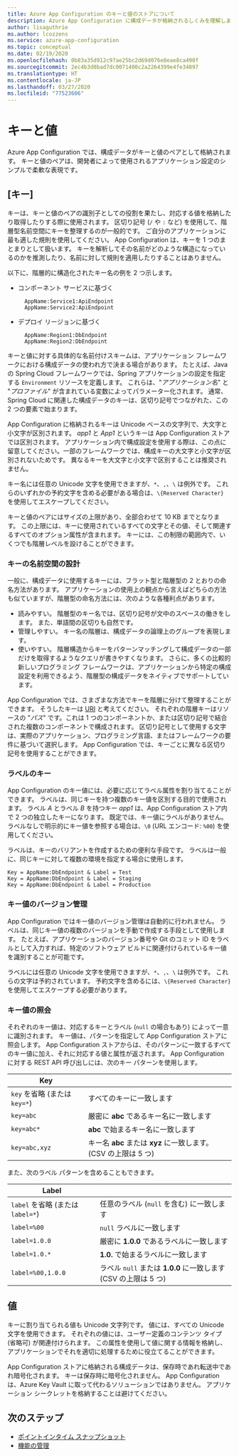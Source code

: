 ```yaml
---
title: Azure App Configuration のキーと値のストアについて
description: Azure App Configuration に構成データが格納されるしくみを理解します。
author: lisaguthrie
ms.author: lcozzens
ms.service: azure-app-configuration
ms.topic: conceptual
ms.date: 02/19/2020
ms.openlocfilehash: 0b83a35d912c97ae25bc2d69d076e8eae8ca490f
ms.sourcegitcommit: 2ec4b3d0bad7dc0071400c2a2264399e4fe34897
ms.translationtype: HT
ms.contentlocale: ja-JP
ms.lasthandoff: 03/27/2020
ms.locfileid: "77523606"
---
```

# <a name="keys-and-values"></a>キーと値

Azure App Configuration では、構成データがキーと値のペアとして格納されます。 キーと値のペアは、開発者によって使用されるアプリケーション設定のシンプルで柔軟な表現です。

## <a name="keys"></a>[キー]

キーは、キーと値のペアの識別子としての役割を果たし、対応する値を格納したり取得したりする際に使用されます。 区切り記号 (`/` や `:` など) を使用して、階層型名前空間にキーを整理するのが一般的です。 ご自分のアプリケーションに最も適した規則を使用してください。 App Configuration は、キーを 1 つのまとまりとして扱います。 キーを解析してその名前がどのような構造になっているのかを推測したり、名前に対して規則を適用したりすることはありません。

以下に、階層的に構造化されたキー名の例を 2 つ示します。

* コンポーネント サービスに基づく

        AppName:Service1:ApiEndpoint
        AppName:Service2:ApiEndpoint

* デプロイ リージョンに基づく

        AppName:Region1:DbEndpoint
        AppName:Region2:DbEndpoint

キーと値に対する具体的な名前付けスキームは、アプリケーション フレームワークにおける構成データの使われ方で決まる場合があります。 たとえば、Java の Spring Cloud フレームワークでは、Spring アプリケーションの設定を指定する `Environment` リソースを定義します。  これらは、"*アプリケーション名*" と "*プロファイル*" が含まれている変数によってパラメーター化されます。 通常、Spring Cloud に関連した構成データのキーは、区切り記号でつながれた、この 2 つの要素で始まります。

App Configuration に格納されるキーは Unicode ベースの文字列で、大文字と小文字が区別されます。 *app1* と *App1* というキーは App Configuration ストアでは区別されます。 アプリケーション内で構成設定を使用する際は、この点に留意してください。一部のフレームワークでは、構成キーの大文字と小文字が区別されないためです。 異なるキーを大文字と小文字で区別することは推奨されません。

キー名には任意の Unicode 文字を使用できますが、`*`、`,`、`\` は例外です。  これらのいずれかの予約文字を含める必要がある場合は、`\{Reserved Character}` を使用してエスケープしてください。 

キーと値のペアにはサイズの上限があり、全部合わせて 10 KB までとなります。 この上限には、キーに使用されているすべての文字とその値、そして関連するすべてのオプション属性が含まれます。 キーには、この制限の範囲内で、いくつでも階層レベルを設けることができます。

### <a name="design-key-namespaces"></a>キーの名前空間の設計

一般に、構成データに使用するキーには、フラット型と階層型の 2 とおりの命名方法があります。 アプリケーションの使用上の観点から言えばどちらの方法も似ていますが、階層型の命名方法には、次のような各種利点があります。

* 読みやすい。 階層型のキー名では、区切り記号が文中のスペースの働きをします。 また、単語間の区切りも自然です。
* 管理しやすい。 キー名の階層は、構成データの論理上のグループを表現します。
* 使いやすい。 階層構造からキーをパターンマッチングして構成データの一部だけを取得するようなクエリが書きやすくなります。 さらに、多くの比較的新しいプログラミング フレームワークは、アプリケーションから特定の構成設定を利用できるよう、階層型の構成データをネイティブでサポートしています。

App Configuration では、さまざまな方法でキーを階層に分けて整理することができます。 そうしたキーは [URI](https://en.wikipedia.org/wiki/Uniform_Resource_Identifier) と考えてください。 それぞれの階層キーはリソースの "*パス*" です。これは 1 つのコンポーネントか、または区切り記号で結合された複数のコンポーネントで構成されます。 区切り記号として使用する文字は、実際のアプリケーション、プログラミング言語、またはフレームワークの要件に基づいて選択します。 App Configuration では、キーごとに異なる区切り記号を使用することができます。

### <a name="label-keys"></a>ラベルのキー

App Configuration のキー値には、必要に応じてラベル属性を割り当てることができます。 ラベルは、同じキーを持つ複数のキー値を区別する目的で使用されます。 ラベル *A* とラベル *B* を持つキー *app1* は、App Configuration ストア内で 2 つの独立したキーになります。 既定では、キー値にラベルがありません。 ラベルなしで明示的にキー値を参照する場合は、`\0` (URL エンコード: `%00`) を使用してください。

ラベルは、キーのバリアントを作成するための便利な手段です。 ラベルは一般に、同じキーに対して複数の環境を指定する場合に使用します。

    Key = AppName:DbEndpoint & Label = Test
    Key = AppName:DbEndpoint & Label = Staging
    Key = AppName:DbEndpoint & Label = Production

### <a name="version-key-values"></a>キー値のバージョン管理

App Configuration ではキー値のバージョン管理は自動的に行われません。 ラベルは、同じキー値の複数のバージョンを手動で作成する手段として使用します。 たとえば、アプリケーションのバージョン番号や Git のコミット ID をラベルとして入力すれば、特定のソフトウェア ビルドに関連付けられているキー値を識別することが可能です。

ラベルには任意の Unicode 文字を使用できますが、`*`、`,`、`\` は例外です。 これらの文字は予約されています。 予約文字を含めるには、`\{Reserved Character}` を使用してエスケープする必要があります。

### <a name="query-key-values"></a>キー値の照会

それぞれのキー値は、対応するキーとラベル (`null` の場合もあり) によって一意に識別されます。 キー値は、パターンを指定して App Configuration ストアに照会します。 App Configuration ストアからは、そのパターンに一致するすべてのキー値に加え、それに対応する値と属性が返されます。 App Configuration に対する REST API 呼び出しには、次のキー パターンを使用します。

| Key | |
|---|---|
| `key` を省略 (または `key=*`) | すべてのキーに一致します |
| `key=abc` | 厳密に **abc** であるキー名に一致します |
| `key=abc*` | **abc** で始まるキー名に一致します |
| `key=abc,xyz` | キー名 **abc** または **xyz** に一致します。 (CSV の上限は 5 つ) |

また、次のラベル パターンを含めることもできます。

| Label | |
|---|---|
| `label` を省略 (または `label=*`) | 任意のラベル (`null` を含む) に一致します |
| `label=%00` | `null` ラベルに一致します |
| `label=1.0.0` | 厳密に **1.0.0** であるラベルに一致します |
| `label=1.0.*` | **1.0.** で始まるラベルに一致します |
| `label=%00,1.0.0` | ラベル `null` または **1.0.0** に一致します (CSV の上限は 5 つ) |

## <a name="values"></a>値

キーに割り当てられる値も Unicode 文字列です。 値には、すべての Unicode 文字を使用できます。 それぞれの値には、ユーザー定義のコンテンツ タイプ (省略可) が関連付けられます。 この属性を使用して値に関する情報を格納し、アプリケーションでそれを適切に処理するために役立てることができます。

App Configuration ストアに格納される構成データは、保存時であれ転送中であれ暗号化されます。 キーは保存時に暗号化されません。 App Configuration は、Azure Key Vault に取って代わるソリューションではありません。 アプリケーション シークレットを格納することは避けてください。

## <a name="next-steps"></a>次のステップ

* [ポイントインタイム スナップショット](./concept-point-time-snapshot.md)  
* [機能の管理](./concept-feature-management.md)  
